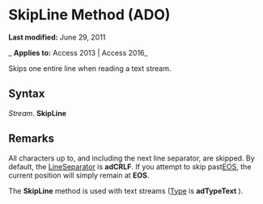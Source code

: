 
# SkipLine Method (ADO)

 **Last modified:** June 29, 2011

 _ **Applies to:** Access 2013 | Access 2016_



Skips one entire line when reading a text stream.

## Syntax

 _Stream_. **SkipLine**


## Remarks

All characters up to, and including the next line separator, are skipped. By default, the [LineSeparator](9f1323cd-d4ed-2bfa-554b-faebab529548.md) is **adCRLF**. If you attempt to skip past[EOS](97cd23ef-cca8-4dcc-2641-082a0e1b853c.md), the current position will simply remain at  **EOS**.

The  **SkipLine** method is used with text streams ([Type](43872c74-51bf-47ae-6bdc-55d25b0dc84a.md) is **adTypeText** ).

